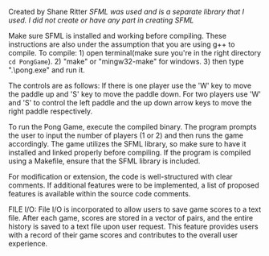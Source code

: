 Created by Shane Ritter
*SFML was used and is a separate library that I used. I did not create or have any part in creating SFML*

Make sure SFML is installed and working before compiling. These instructions are also under the assumption that you are using g++ to compile.
To compile:
    1) open terminal(make sure you're in the right directory `cd PongGame`). 
    2) "make" or "mingw32-make" for windows.
    3) then type ".\pong.exe" and run it. 

The controls are as follows: 
If there is one player use the 'W' key to move the paddle up and 'S' key to move the paddle down. For two players use 'W' and 'S' to control the left paddle and the up down arrow keys to move the right paddle respectively.

To run the Pong Game, execute the compiled binary. The program prompts the user to input the number of players (1 or 2) and then runs the game accordingly. 
The game utilizes the SFML library, so make sure to have it installed and linked properly before compiling. If the program is compiled using a Makefile, ensure that the SFML library is included.

For modification or extension, the code is well-structured with clear comments. If additional features were to be implemented, a list of proposed features is available within the source code comments. 

FILE I/O:
File I/O is incorporated to allow users to save game scores to a text file. After each game, scores are stored in a vector of pairs, and the entire history is saved to a text file upon user request. 
This feature provides users with a record of their game scores and contributes to the overall user experience.